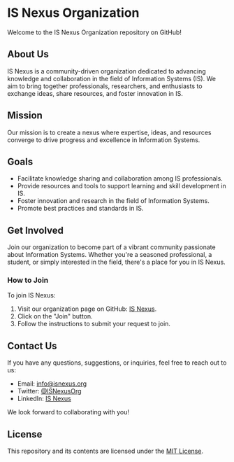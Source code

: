 # IS Nexus Organization

Welcome to the IS Nexus Organization repository on GitHub!

## About Us

IS Nexus is a community-driven organization dedicated to advancing knowledge and collaboration in the field of Information Systems (IS). We aim to bring together professionals, researchers, and enthusiasts to exchange ideas, share resources, and foster innovation in IS.

## Mission

Our mission is to create a nexus where expertise, ideas, and resources converge to drive progress and excellence in Information Systems.

## Goals

- Facilitate knowledge sharing and collaboration among IS professionals.
- Provide resources and tools to support learning and skill development in IS.
- Foster innovation and research in the field of Information Systems.
- Promote best practices and standards in IS.

## Get Involved

Join our organization to become part of a vibrant community passionate about Information Systems. Whether you're a seasoned professional, a student, or simply interested in the field, there's a place for you in IS Nexus.

### How to Join

To join IS Nexus:

1. Visit our organization page on GitHub: [IS Nexus](https://github.com/IS-Nexus).
2. Click on the "Join" button.
3. Follow the instructions to submit your request to join.

## Contact Us

If you have any questions, suggestions, or inquiries, feel free to reach out to us:

- Email: info@isnexus.org
- Twitter: [@ISNexusOrg](https://twitter.com/ISNexusOrg)
- LinkedIn: [IS Nexus](https://www.linkedin.com/company/is-nexus)

We look forward to collaborating with you!

## License

This repository and its contents are licensed under the [MIT License](LICENSE).
